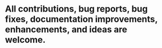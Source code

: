 
# All contributions, bug reports, bug fixes, documentation improvements, enhancements, and ideas are welcome.
